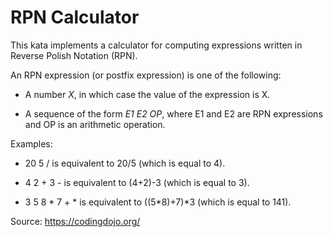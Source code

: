 # RPN Calculator

This kata implements a calculator for computing expressions written in Reverse Polish Notation (RPN).

An RPN expression (or postfix expression) is one of the following:

* A number *X*, in which case the value of the expression is X.

* A sequence of the form *E1 E2 OP*, where E1 and E2 are RPN expressions and OP is an arithmetic operation.

Examples:

* 20 5 / is equivalent to 20/5 (which is equal to 4).

* 4 2 + 3 - is equivalent to (4+2)-3 (which is equal to 3).

* 3 5 8 * 7 + * is equivalent to ((5*8)+7)*3 (which is equal to 141).


Source: https://codingdojo.org/